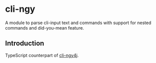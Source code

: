 # cli-ngy

A module to parse cli-input text and commands with support for nested commands and did-you-mean feature.

## Introduction

TypeScript counterpart of [cli-ngy4j](https://github.com/FelixRilling/cli-ngy4j).
